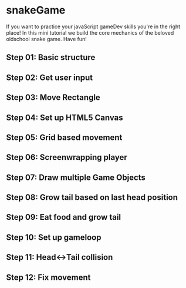 # snakeGame
If you want to practice your javaScript gameDev skills you're in the right place! In this mini tutorial we build the core mechanics of the beloved oldschool snake game. Have fun!

## Step 01: Basic structure

## Step 02: Get user input

## Step 03: Move Rectangle

## Step 04: Set up HTML5 Canvas

## Step 05: Grid based movement

## Step 06: Screenwrapping player

## Step 07: Draw multiple Game Objects

## Step 08: Grow tail based on last head position

## Step 09: Eat food and grow tail

## Step 10: Set up gameloop

## Step 11: Head<->Tail collision

## Step 12: Fix movement

